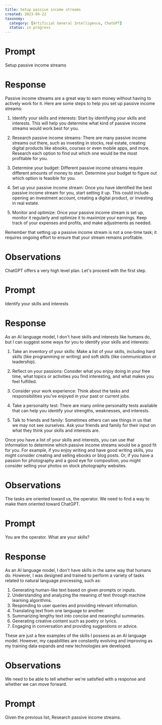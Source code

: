 ```yaml
---
title: Setup passive income streams
created: 2023-04-22
taxonomy:
  category: [Artificial General Intelligence, ChatGPT]
  status: in progress
---
```


# Prompt

Setup passive income streams

# Response

Passive income streams are a great way to earn money without having to actively work for it. Here are some steps to help you set up passive income streams:

1. Identify your skills and interests: Start by identifying your skills and interests. This will help you determine what kind of passive income streams would work best for you.

2. Research passive income streams: There are many passive income streams out there, such as investing in stocks, real estate, creating digital products like ebooks, courses or even mobile apps, and more. Research each option to find out which one would be the most profitable for you.

3. Determine your budget: Different passive income streams require different amounts of money to start. Determine your budget to figure out which option is feasible for you.

4. Set up your passive income stream: Once you have identified the best passive income stream for you, start setting it up. This could include opening an investment account, creating a digital product, or investing in real estate.

5. Monitor and optimize: Once your passive income stream is set up, monitor it regularly and optimize it to maximize your earnings. Keep track of your expenses and profits, and make adjustments as needed.

Remember that setting up a passive income stream is not a one-time task; it requires ongoing effort to ensure that your stream remains profitable.

# Observations

ChatGPT offers a very high level plan. Let's proceed with the first step.

# Prompt

Identify your skills and interests

# Response

As an AI language model, I don't have skills and interests like humans do, but I can suggest some ways for you to identify your skills and interests:

1. Take an inventory of your skills: Make a list of your skills, including hard skills (like programming or writing) and soft skills (like communication or leadership).

2. Reflect on your passions: Consider what you enjoy doing in your free time, what topics or activities you find interesting, and what makes you feel fulfilled.

3. Consider your work experience: Think about the tasks and responsibilities you've enjoyed in your past or current jobs.

4. Take a personality test: There are many online personality tests available that can help you identify your strengths, weaknesses, and interests.

5. Talk to friends and family: Sometimes others can see things in us that we may not see ourselves. Ask your friends and family for their input on what they think your skills and interests are.

Once you have a list of your skills and interests, you can use that information to determine which passive income streams would be a good fit for you. For example, if you enjoy writing and have good writing skills, you might consider creating and selling ebooks or blog posts. Or, if you have a passion for photography and a good eye for composition, you might consider selling your photos on stock photography websites.

# Observations

The tasks are oriented toward us, the operator. We need to find a way to make them oriented toward ChatGPT.

# Prompt

You are the operator. What are your skills?

# Response

As an AI language model, I don't have skills in the same way that humans do. However, I was designed and trained to perform a variety of tasks related to natural language processing, such as:

1. Generating human-like text based on given prompts or inputs.
2. Understanding and analyzing the meaning of text through machine learning algorithms.
3. Responding to user queries and providing relevant information.
4. Translating text from one language to another.
5. Summarizing lengthy text into concise and meaningful summaries.
6. Generating creative content such as poetry or lyrics.
7. Engaging in conversation and providing suggestions or advice.

These are just a few examples of the skills I possess as an AI language model. However, my capabilities are constantly evolving and improving as my training data expands and new technologies are developed.

# Observations

We need to be able to tell whether we're satisfied with a response and whether we can move forward.

# Prompt

Given the previous list, Research passive income streams.
